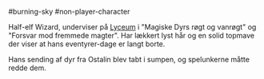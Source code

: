#burning-sky #non-player-character

Half-elf Wizard, underviser på [Lyceum](./Lyceum.md) i "Magiske Dyrs røgt og vanrøgt" og "Forsvar mod fremmede magter".  Har lækkert lyst hår og en solid topmave der viser at hans eventyrer-dage er langt borte.

Hans sending af dyr fra Ostalin blev tabt i sumpen, og spelunkerne måtte redde dem.
